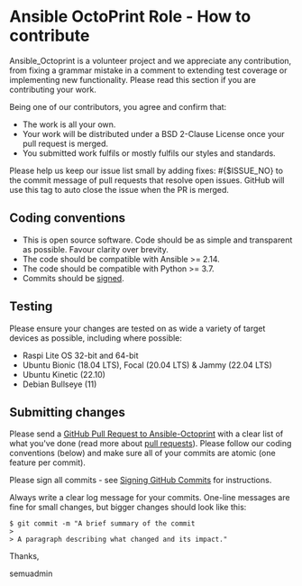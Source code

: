 # Ansible OctoPrint Role -  How to contribute

Ansible_Octoprint is a volunteer project and we appreciate any contribution, from fixing a grammar mistake in a comment to extending test coverage or implementing new functionality. Please read this section if you are contributing your work.

Being one of our contributors, you agree and confirm that:

* The work is all your own.
* Your work will be distributed under a BSD 2-Clause License once your pull request is merged.
* You submitted work fulfils or mostly fulfils our styles and standards.

Please help us keep our issue list small by adding fixes: #{$ISSUE_NO} to the commit message of pull requests that resolve open issues. GitHub will use this tag to auto close the issue when the PR is merged.

## Coding conventions

* This is open source software. Code should be as simple and transparent as possible. Favour clarity over brevity.
* The code should be compatible with Ansible >= 2.14.
* The code should be compatible with Python >= 3.7.
* Commits should be [signed](https://docs.github.com/en/authentication/managing-commit-signature-verification/signing-commits).

## Testing

Please ensure your changes are tested on as wide a variety of target devices as possible, including where possible:

- Raspi Lite OS 32-bit and 64-bit
- Ubuntu Bionic (18.04 LTS), Focal (20.04 LTS) & Jammy (22.04 LTS)
- Ubuntu Kinetic (22.10)
- Debian Bullseye (11)

## Submitting changes

Please send a [GitHub Pull Request to Ansible-Octoprint](https://github.com/semuconsulting/ansible_octoprint/pulls) with a clear list of what you've done (read more about [pull requests](https://docs.github.com/en/free-pro-team@latest/github/collaborating-with-issues-and-pull-requests/about-pull-requests)). Please follow our coding conventions (below) and make sure all of your commits are atomic (one feature per commit).

Please sign all commits - see [Signing GitHub Commits](https://docs.github.com/en/authentication/managing-commit-signature-verification/signing-commits) for instructions.

Always write a clear log message for your commits. One-line messages are fine for small changes, but bigger changes should look like this:

    $ git commit -m "A brief summary of the commit
    > 
    > A paragraph describing what changed and its impact."


Thanks,

semuadmin